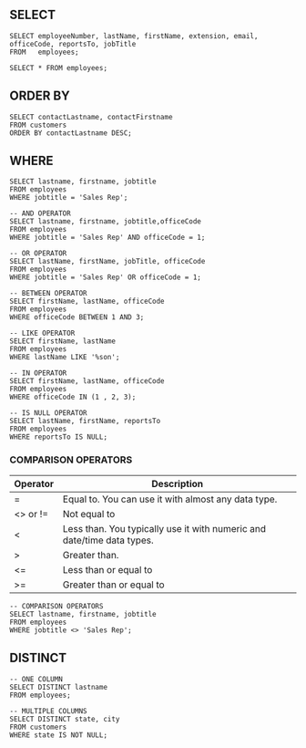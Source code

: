 ## SELECT
``` mysql
SELECT employeeNumber, lastName, firstName, extension, email, officeCode, reportsTo, jobTitle
FROM   employees; 

SELECT * FROM employees;
```


## ORDER BY
``` mysql
SELECT contactLastname, contactFirstname
FROM customers
ORDER BY contactLastname DESC;
```

## WHERE
``` mysql
SELECT lastname, firstname, jobtitle
FROM employees
WHERE jobtitle = 'Sales Rep';

-- AND OPERATOR
SELECT lastname, firstname, jobtitle,officeCode
FROM employees
WHERE jobtitle = 'Sales Rep' AND officeCode = 1;

-- OR OPERATOR
SELECT lastName, firstName, jobTitle, officeCode
FROM employees
WHERE jobtitle = 'Sales Rep' OR officeCode = 1;

-- BETWEEN OPERATOR
SELECT firstName, lastName, officeCode
FROM employees
WHERE officeCode BETWEEN 1 AND 3;

-- LIKE OPERATOR
SELECT firstName, lastName
FROM employees
WHERE lastName LIKE '%son';

-- IN OPERATOR
SELECT firstName, lastName, officeCode
FROM employees
WHERE officeCode IN (1 , 2, 3);

-- IS NULL OPERATOR
SELECT lastName, firstName, reportsTo
FROM employees
WHERE reportsTo IS NULL;
```
### COMPARISON OPERATORS
| Operator  | Description |
| ------------- | ------------- |
| =  | Equal to. You can use it with almost any data type.  |
| <> or !=  | Not equal to  |
| <  | Less than. You typically use it with numeric and date/time data types.  |
| >  | Greater than.  |
| <=  | Less than or equal to  |
| >=  | Greater than or equal to  |

``` mysql
-- COMPARISON OPERATORS
SELECT lastname, firstname, jobtitle
FROM employees
WHERE jobtitle <> 'Sales Rep';
```

## DISTINCT
``` mysql
-- ONE COLUMN
SELECT DISTINCT lastname
FROM employees;

-- MULTIPLE COLUMNS
SELECT DISTINCT state, city
FROM customers
WHERE state IS NOT NULL;
```
